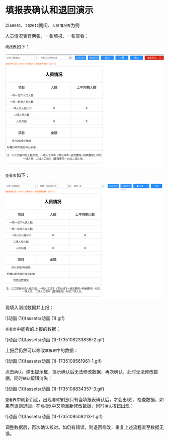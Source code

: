 # **填报表确认和退回演示**

以`A0601`、`202612`期间、`人员情况表`为例

人员情况表有两张，一张填报，一张查看：

`填报表`如下：

![image-20241225141631076](assets/image-20241225141631076.png)

`查看表`如下：

![image-20241225141735264](assets/image-20241225141735264.png)

现填入测试数据并上报：

![动画 (1)](assets/动画 (1).gif)

`查看表`中能看的上报的数据：

![动画 (1)](assets/动画 (1)-1735108233836-2.gif)

上报后仍然可以修改`填报表`中的数据：

![动画 (1)](assets/动画 (1)-1735108561961-1.gif)

点击`确认`，弹出提示框，提示确认后无法修改数据，再次确认，此时无法修改数据，同时`确认`按钮消失：

![动画 (1)](assets/动画 (1)-1735108834357-3.gif)

`查看表`中刷新页面，出现`退回`按钮(只有当填报表确认后，才会出现)，检查数据，如果有误则退回，在`填报表`中又能重新修改数据，同时`确认`按钮出现：

![动画 (1)](assets/动画 (1)-1735109508213-1.gif)

调整数据后，再次确认核对。如仍有错误，则退回修改，重复上述流程直至数据无误。